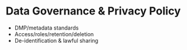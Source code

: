 # Data Governance & Privacy Policy

- DMP/metadata standards
- Access/roles/retention/deletion
- De-identification & lawful sharing

